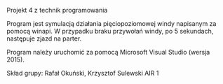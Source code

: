 Projekt 4 z technik programowania

Program jest symulacją działania pięciopoziomowej windy napisanym za pomocą winapi.
W przypadku braku przywołań windy, po 5 sekundach, następuje zjazd na parter.

Program należy uruchomić za pomocą Microsoft Visual Studio (wersja 2015).



Skład grupy: Rafał Okuński, Krzysztof Sulewski AIR 1